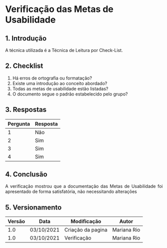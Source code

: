 # Verificação das Metas de Usabilidade

## 1. Introdução
<p style="text-align: justify">A técnica utilizada é a Técnica de Leitura por Check-List.
</p>

## 2. Checklist 

1. Há erros de ortografia ou formatação?
2. Existe uma introdução ao conceito abordado?
3. Todas as metas de usabilidade estão listadas?
4. O documento segue o padrão estabelecido pelo grupo?


## 3. Respostas

Pergunta|Resposta      
--------|----------
1       |Não
2       |Sim
3       |Sim
4       |Sim

## 4. Conclusão
<p style="text-align: justify">A verificação mostrou que a documentação das Metas de Usabilidade foi apresentado de forma satisfatória, não necessitando alterações
</p>

## 5. Versionamento
Versão|Data      |Modificação        |Autor
------|----------|-------------------|---------------
1.0   |03/10/2021|Criação da pagina  |Mariana Rio 
1.0   |03/10/2021|Verificação        |Mariana Rio